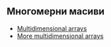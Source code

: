 ## Многомерни масиви

- [Multidimensional arrays](https://www.geeksforgeeks.org/multidimensional-arrays-c-cpp/)
- [More multidimensional arrays](https://www.programiz.com/cpp-programming/multidimensional-arrays)
